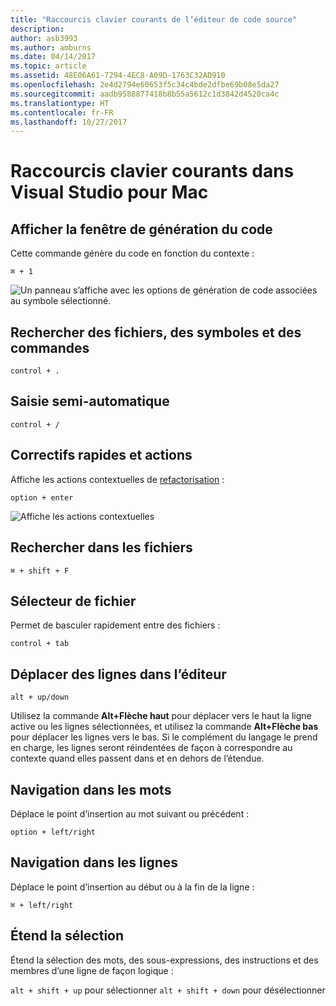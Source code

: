 ```yaml
---
title: "Raccourcis clavier courants de l’éditeur de code source"
description: 
author: asb3993
ms.author: amburns
ms.date: 04/14/2017
ms.topic: article
ms.assetid: 48E06A61-7294-4EC8-A09D-1763C32AD910
ms.openlocfilehash: 2e4d2794e60653f5c34c4bde2dfbe69b08e5da27
ms.sourcegitcommit: aadb9588877418b8b55a5612c1d3842d4520ca4c
ms.translationtype: HT
ms.contentlocale: fr-FR
ms.lasthandoff: 10/27/2017
---
```

# <a name="common-keyboard-shortcuts-in-visual-studio-for-mac"></a>Raccourcis clavier courants dans Visual Studio pour Mac

## <a name="show-code-generation-window"></a>Afficher la fenêtre de génération du code

Cette commande génère du code en fonction du contexte :

 `⌘ + 1`

![Un panneau s’affiche avec les options de génération de code associées au symbole sélectionné.](media/keyboard-shortcuts-image8.png)

## <a name="search-files-symbols-and-commands"></a>Rechercher des fichiers, des symboles et des commandes

`control + .` 

## <a name="autocomplete"></a>Saisie semi-automatique 

`control + /` 

## <a name="quick-fixes-and-actions"></a>Correctifs rapides et actions

Affiche les actions contextuelles de [refactorisation](~/refactoring.md) :

`option + enter`

![Affiche les actions contextuelles](media/keyboard-shortcuts-image9.png)

## <a name="find-in-files"></a>Rechercher dans les fichiers

`⌘ + shift + F`

## <a name="file-switcher"></a>Sélecteur de fichier

Permet de basculer rapidement entre des fichiers :

`control + tab`

## <a name="move-lines-around-in-editor"></a>Déplacer des lignes dans l’éditeur

`alt + up/down` 

Utilisez la commande **Alt+Flèche haut** pour déplacer vers le haut la ligne active ou les lignes sélectionnées, et utilisez la commande **Alt+Flèche bas** pour déplacer les lignes vers le bas. Si le complément du langage le prend en charge, les lignes seront réindentées de façon à correspondre au contexte quand elles passent dans et en dehors de l’étendue.

## <a name="word-navigation"></a>Navigation dans les mots

Déplace le point d’insertion au mot suivant ou précédent :

`option + left/right`

## <a name="line-navigation"></a>Navigation dans les lignes

Déplace le point d’insertion au début ou à la fin de la ligne :

`⌘ + left/right`

## <a name="expands-the-selection"></a>Étend la sélection

Étend la sélection des mots, des sous-expressions, des instructions et des membres d’une ligne de façon logique :

`alt + shift + up` pour sélectionner `alt + shift + down` pour désélectionner